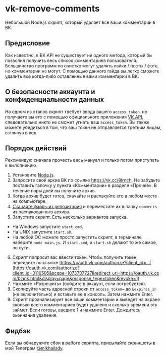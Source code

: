 # vk-remove-comments
Небольшой Node.js скрипт, который удаляет все ваши комментарии в ВК.

## Предисловие
Как известно, в ВК API не существует ни одного метода, который бы позволил получить весь список комментариев пользователя. Большинство программ по очистке могут удалять лайки / посты / фото, но комментарии не могут. С помощью данного гайда вы легко сможете удалить все когда-либо оставленные вами комментарии в ВК.

## О безопасности аккаунта и конфиденциальности данных
На одном из этапов скрипт требует ввода вашего `access_token`, но получаете вы его с помощью официального приложения [VK API](https://vk.com/app3116505), следовательно никто не сможет угнать ваш `access_token`. Вы также можете убедиться в том, что ваш токен не отправляется третьим лицам, взглянув в код.

## Порядок действий
Рекомендую сначала прочесть весь мануал и только потом приступать к выполнению.

1. Установите [Node.js](https://nodejs.org/en/download/).
2. Запросите свой архив ВК по ссылке https://vk.cc/8Irnch. Не забудьте поставить галочку у пункта «Комментарии» в разделе «Прочее». В течение пары дней вы получите архив.
3. Когда архив будет готов, скачайте и распакуйте его в любом месте на компьютере.
4. [Скачайте файлы из репозитория](https://github.com/mikhailsdv/vk-remove-comments/archive/main.zip) и переместите их в папку `comments` из распакованного архива.
5. Запустите скрипт. Есть несколько вариантов запуска.
  * На Windows запустите `start.cmd`.
  * На UNIX запустите `start.sh`.
  * На любой ОС можете просто запустить скрипт, в терминале наберите `node main.js`. И `start.cmd`, и `start.sh` делают то же самое, по сути.
6. Скрипт попросит вас ввести токен. Чтобы получить токен, перейдите по ссылке [https://oauth.vk.com/authorize?client_id=…](https://oauth.vk.com/authorize?client_id=3116505&scope=1073737727&redirect_uri=https://oauth.vk.com/blank.html&display=page&response_type=token&revoke=1)
7. Нажмите «Разрешить» (войдите в аккаунт, если потребуется).
8. Скопируйте часть адресной строки от `access_token=` до `&expires_in` (не включительно) и вставьте ее в консоль. Затем нажмите Enter.
9. Скрипт проанализирует все ваши комментарии и выведет на экране сколько всего комментариев будет удалено и сколько времени это займет. Если готовы, введите 1 и нажмите Enter. Дождитесь окончания удаления.

## Фидбэк
Если вы обнаружите сбои в работе скрипта, присылайте скриншоты в мой Телеграм [@mikhailsdv](https://t.me/mikhailsdv).
